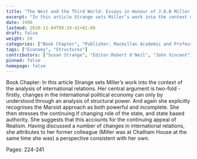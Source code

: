 ```yaml
---
title: "The West and the Third World: Essays in Honour of J.D.B Miller: Economic Linkages 1967-87"
excerpt: "In this article Strange sets Miller’s work into the context of the analysis of international relations. Her central argument is two-fold - firstly, changes in the international political economy can only by understood through an analysis of structural power. And again she explicitly recognises the Marxist approach as both powerful and incomplete. She then stresses the continuing if changing role of the state, and state based authority. She suggests that this accounts for the continuing appeal of Realism. Having discussed a number of changes in international relations, she attributes to her former colleague (Miller was at Chatham House at the same time she was) a perspective consistent with her own."
date: 1990
lastmod: 2020-11-04T09:19:42+01:00
draft: false
weight: 50
categories: ["Book Chapter", "Publisher: Macmillan Academic and Professional"]
tags: ["Economy", "Structures"]
contributors: ["Susan Strange", "Editor:Robert O'Neil", "John Vincent"]
pinned: false
homepage: false
---
```


Book Chapter: In this article Strange sets Miller’s work into the context of the analysis of international relations. Her central argument is two-fold - firstly, changes in the international political economy can only by understood through an analysis of structural power. And again she explicitly recognises the Marxist approach as both powerful and incomplete. She then stresses the continuing if changing role of the state, and state based authority. She suggests that this accounts for the continuing appeal of Realism. Having discussed a number of changes in international relations, she attributes to her former colleague (Miller was at Chatham House at the same time she was) a perspective consistent with her own.

Pages: 224-241